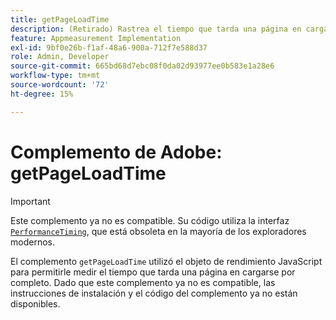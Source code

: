 ```yaml
---
title: getPageLoadTime
description: (Retirado) Rastrea el tiempo que tarda una página en cargarse.
feature: Appmeasurement Implementation
exl-id: 9bf0e26b-f1af-48a6-900a-712f7e588d37
role: Admin, Developer
source-git-commit: 665bd68d7ebc08f0da02d93977ee0b583e1a28e6
workflow-type: tm+mt
source-wordcount: '72'
ht-degree: 15%

---
```


# Complemento de Adobe: getPageLoadTime

>[!IMPORTANT]
>
>Este complemento ya no es compatible. Su código utiliza la interfaz [`PerformanceTiming`](https://developer.mozilla.org/en-US/docs/Web/API/PerformanceTiming), que está obsoleta en la mayoría de los exploradores modernos.

El complemento `getPageLoadTime` utilizó el objeto de rendimiento JavaScript para permitirle medir el tiempo que tarda una página en cargarse por completo. Dado que este complemento ya no es compatible, las instrucciones de instalación y el código del complemento ya no están disponibles.

